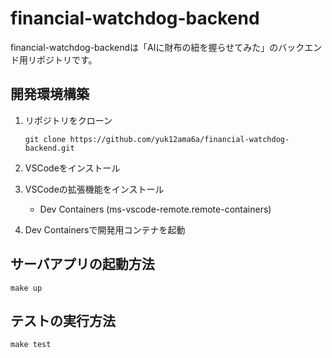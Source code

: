 # financial-watchdog-backend

financial-watchdog-backendは「AIに財布の紐を握らせてみた」のバックエンド用リポジトリです。

## 開発環境構築

1. リポジトリをクローン

    ```
    git clone https://github.com/yuk12ama6a/financial-watchdog-backend.git
    ```

2. VSCodeをインストール

3. VSCodeの拡張機能をインストール

    - Dev Containers (ms-vscode-remote.remote-containers)

4. Dev Containersで開発用コンテナを起動

## サーバアプリの起動方法

```
make up
```

## テストの実行方法

```
make test
```
